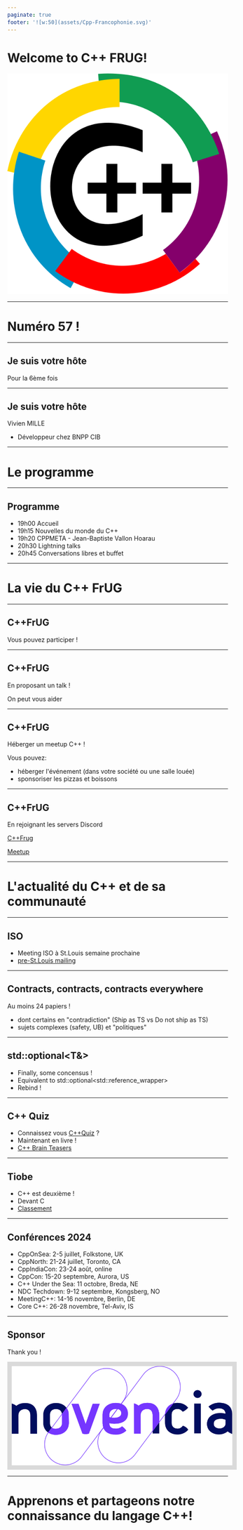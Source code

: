 ```yaml
---
paginate: true
footer: '![w:50](assets/Cpp-Francophonie.svg)'
---
```


# Welcome to C++ FRUG!

![CPPFRUG Logo](assets/Cpp-Francophonie.svg)

<!-- _footer: "" -->

---

# Numéro 57 !

---

## Je suis votre hôte

Pour la 6ème fois

---

## Je suis votre hôte

Vivien MILLE

- Développeur chez BNPP CIB

---

# Le programme

---

## Programme


- 19h00 Accueil
- 19h15 Nouvelles du monde du C++
- 19h20 CPPMETA - Jean-Baptiste Vallon Hoarau
- 20h30 Lightning talks
- 20h45 Conversations libres et buffet

---

# La vie du C++ FrUG

---
## C++FrUG

Vous pouvez participer !

---
## C++FrUG

En proposant un talk !

On peut vous aider

---

## C++FrUG

Héberger un meetup C++ !

Vous pouvez:
- héberger l'événement (dans votre société ou une salle louée)
- sponsoriser les pizzas et boissons

---
## C++FrUG

En rejoignant les servers Discord

[C++Frug](https://discord.gg/YmKMABu9)

[Meetup](https://discord.gg/3K69BvqK)

---

# L'actualité du C++ et de sa communauté

---
## ISO

* Meeting ISO à St.Louis semaine prochaine
* [pre-St.Louis mailing](https://www.open-std.org/jtc1/sc22/wg21/docs/papers/2024/#mailing2024-05)

---
## Contracts, contracts, contracts everywhere

Au moins 24 papiers !
* dont certains en "contradiction" (Ship as TS vs Do not ship as TS)
* sujets complexes (safety, UB) et "politiques"

---
## std::optional<T&>

* Finally, some concensus !
* Equivalent to std::optional<std::reference_wrapper<T>> 
* Rebind !

---
## C++ Quiz

* Connaissez vous [C++Quiz](https://cppquiz.org) ?
* Maintenant en livre !
* [C++ Brain Teasers](https://pragprog.com/titles/akbrain/c-brain-teasers/)

---
## Tiobe

* C++ est deuxième !
* Devant C
* [Classement](https://www.tiobe.com/tiobe-index/)

---
## Conférences 2024

- CppOnSea: 2-5 juillet, Folkstone, UK
- CppNorth: 21-24 juillet, Toronto, CA
- CppIndiaCon: 23-24 août, online
- CppCon: 15-20 septembre, Aurora, US
- C++ Under the Sea: 11 octobre, Breda, NE
- NDC Techdown: 9-12 septembre, Kongsberg, NO
- MeetingC++: 14-16 novembre, Berlin, DE
- Core C++: 26-28 novembre, Tel-Aviv, IS

---

## Sponsor

<style scoped>
img[alt~='center'] {
    display: block;
    margin-left: auto;
    margin-right: auto;
    background-color: #dadada;
    border-color: #dadada;
    border-width: 10px;
    border-style: solid;
}
</style>
Thank you !

![center w:500 Novencia Logo](assets/novencia-logo.svg)

---

# Apprenons et partageons notre connaissance du langage C++!
